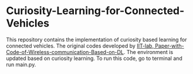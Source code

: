 # Curiosity-Learning-for-Connected-Vehicles

This repository contains the implementation of curiosity based learning for connected vehicles. The original codes developed by 
[ IIT-lab, Paper-with-Code-of-Wireless-communication-Based-on-DL](https://github.com/haoyye/ResourceAllocationReinforcementLearning). The environment is updated based on curiosity 
learning. To run this code, go to terminal and run main.py. 
